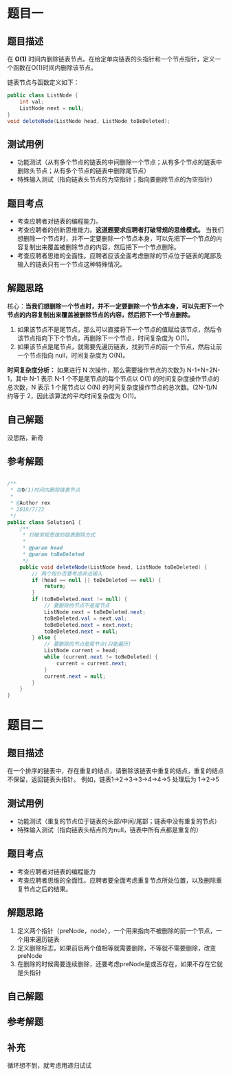 # 题目一
## 题目描述
在 **O(1)** 时间内删除链表节点。在给定单向链表的头指针和一个节点指针，定义一个函数在O(1)时间内删除该节点。

链表节点与函数定义如下：
```java
public class ListNode {
    int val;
    ListNode next = null;
}
void deleteNode(ListNode head, ListNode toBeDeleted);
```
## 测试用例
* 功能测试（从有多个节点的链表的中间删除一个节点；从有多个节点的链表中删除头节点；从有多个节点的链表中删除尾节点）
* 特殊输入测试（指向链表头节点的为空指针；指向要删除节点的为空指针）

## 题目考点
* 考查应聘者对链表的编程能力。
* 考查应聘者的创新思维能力。**这道题要求应聘者打破常规的思维模式。** 当我们想删除一个节点时，并不一定要删除一个节点本身，可以先把下一个节点的内容复制出来覆盖被删除节点的内容，然后把下一个节点删除。
* 考查应聘者思维的全面性。应聘者应该全面考虑删除的节点位于链表的尾部及输入的链表只有一个节点这种特殊情况。

## 解题思路
核心：**当我们想删除一个节点时，并不一定要删除一个节点本身，可以先把下一个节点的内容复制出来覆盖被删除节点的内容，然后把下一个节点删除。**
1. 如果该节点不是尾节点，那么可以直接将下一个节点的值赋给该节点，然后令该节点指向下下个节点，再删除下一个节点，时间复杂度为 O(1)。
2. 如果该节点是尾节点，就需要先遍历链表，找到节点的前一个节点，然后让前一个节点指向 null，时间复杂度为 O(N)。

**时间复杂度分析：** 如果进行 N 次操作，那么需要操作节点的次数为 N-1+N=2N-1，其中 N-1 表示 N-1 个不是尾节点的每个节点以 O(1) 的时间复杂度操作节点的总次数，N 表示 1 个尾节点以 O(N) 的时间复杂度操作节点的总次数。(2N-1)/N 约等于 2，因此该算法的平均时间复杂度为 O(1)。

## 自己解题
没思路，新奇

## 参考解题
```java

/**
 * 在O(1)时间内删除链表节点
 *
 * @Author rex
 * 2018/7/23
 */
public class Solution1 {
    /**
     * 打破常规思维的链表删除方式
     *
     * @param head
     * @param toBeDeleted
     */
    public void deleteNode(ListNode head, ListNode toBeDeleted) {
        // 两个指针否要考虑非法输入
        if (head == null || toBeDeleted == null) {
            return;
        }
        if (toBeDeleted.next != null) {
            // 要删除的节点不是尾节点
            ListNode next = toBeDeleted.next;
            toBeDeleted.val = next.val;
            toBeDeleted.next = next.next;
            toBeDeleted.next = null;
        } else {
            // 要删除的节点是尾节点(只能遍历)
            ListNode current = head;
            while (current.next != toBeDeleted) {
                current = current.next;
            }
            current.next = null;
        }
    }
}
```
# 题目二
## 题目描述
在一个排序的链表中，存在重复的结点，请删除该链表中重复的结点，重复的结点不保留，返回链表头指针。
例如，链表1->2->3->3->4->4->5 处理后为 1->2->5
## 测试用例
* 功能测试（重复的节点位于链表的头部/中间/尾部；链表中没有重复的节点）
* 特殊输入测试（指向链表头结点的为null，链表中所有点都是重复的）

## 题目考点
* 考查应聘者对链表的编程能力
* 考查应聘者思维的全面性。应聘者要全面考虑重复节点所处位置，以及删除重复节点之后的结果。

## 解题思路
1. 定义两个指针（preNode，node），一个用来指向不被删除的前一个节点，一个用来遍历链表
2. 定义删除标志，如果前后两个值相等就需要删除，不等就不需要删除，改变preNode
3. 在删除的时候需要连续删除，还要考虑preNode是或否存在，如果不存在它就是头指针
## 自己解题
## 参考解题
## 补充
循环想不到，就考虑用递归试试
